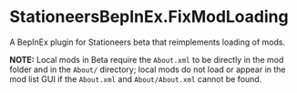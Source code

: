 # StationeersBepInEx.FixModLoading
A BepInEx plugin for Stationeers beta that reimplements loading of mods.

**NOTE:** Local mods in Beta require the `About.xml` to be directly in the mod folder and in the `About/` directory; local mods do not load or appear in the mod list GUI if the `About.xml` and `About/About.xml` cannot be found.

